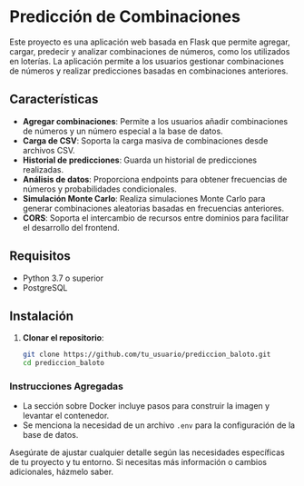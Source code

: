 # Predicción de Combinaciones

Este proyecto es una aplicación web basada en Flask que permite agregar, cargar, predecir y analizar combinaciones de números, como los utilizados en loterías. La aplicación permite a los usuarios gestionar combinaciones de números y realizar predicciones basadas en combinaciones anteriores.

## Características

- **Agregar combinaciones**: Permite a los usuarios añadir combinaciones de números y un número especial a la base de datos.
- **Carga de CSV**: Soporta la carga masiva de combinaciones desde archivos CSV.
- **Historial de predicciones**: Guarda un historial de predicciones realizadas.
- **Análisis de datos**: Proporciona endpoints para obtener frecuencias de números y probabilidades condicionales.
- **Simulación Monte Carlo**: Realiza simulaciones Monte Carlo para generar combinaciones aleatorias basadas en frecuencias anteriores.
- **CORS**: Soporta el intercambio de recursos entre dominios para facilitar el desarrollo del frontend.

## Requisitos

- Python 3.7 o superior
- PostgreSQL

## Instalación

1. **Clonar el repositorio**:
   ```bash
   git clone https://github.com/tu_usuario/prediccion_baloto.git
   cd prediccion_baloto


### Instrucciones Agregadas

- La sección sobre Docker incluye pasos para construir la imagen y levantar el contenedor.
- Se menciona la necesidad de un archivo `.env` para la configuración de la base de datos.

Asegúrate de ajustar cualquier detalle según las necesidades específicas de tu proyecto y tu entorno. Si necesitas más información o cambios adicionales, házmelo saber.

